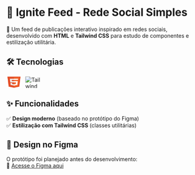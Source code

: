# 🚀 Ignite Feed - Rede Social Simples  

📌 Um feed de publicações interativo inspirado em redes sociais, desenvolvido com **HTML** e **Tailwind CSS** para estudo de componentes e estilização utilitária.  

## 🛠 Tecnologias  
<div style="display: flex; gap: 10px; margin-top: 10px;">
  <img align="center" alt="HTML5" height="30" width="40" src="https://raw.githubusercontent.com/devicons/devicon/master/icons/html5/html5-original.svg">
  <img align="center" alt="Tailwind" height="30" width="40" src="https://cdn.jsdelivr.net/gh/devicons/devicon@latest/icons/tailwindcss/tailwindcss-original.svg">
</div>

## ✨ Funcionalidades  
✅ **Design moderno** (baseado no protótipo do Figma)  
✅ **Estilização com Tailwind CSS** (classes utilitárias)  

## 🎨 Design no Figma  
O protótipo foi planejado antes do desenvolvimento:  
🔗 [Acesse o Figma aqui](https://www.figma.com/design/BVgZmrsYYlc3kbNUvzvNV6/Ignite-Feed--Community-?node-id=1-35&t=TjB8Qi1JOG2VsEog-0)  
